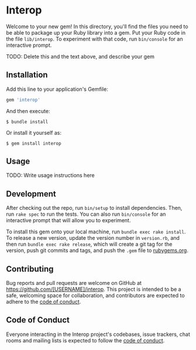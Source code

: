 # Interop

Welcome to your new gem! In this directory, you'll find the files you need to be able to package up your Ruby library into a gem. Put your Ruby code in the file `lib/interop`. To experiment with that code, run `bin/console` for an interactive prompt.

TODO: Delete this and the text above, and describe your gem

## Installation

Add this line to your application's Gemfile:

```ruby
gem 'interop'
```

And then execute:

    $ bundle install

Or install it yourself as:

    $ gem install interop

## Usage

TODO: Write usage instructions here

## Development

After checking out the repo, run `bin/setup` to install dependencies. Then, run `rake spec` to run the tests. You can also run `bin/console` for an interactive prompt that will allow you to experiment.

To install this gem onto your local machine, run `bundle exec rake install`. To release a new version, update the version number in `version.rb`, and then run `bundle exec rake release`, which will create a git tag for the version, push git commits and tags, and push the `.gem` file to [rubygems.org](https://rubygems.org).

## Contributing

Bug reports and pull requests are welcome on GitHub at https://github.com/[USERNAME]/interop. This project is intended to be a safe, welcoming space for collaboration, and contributors are expected to adhere to the [code of conduct](https://github.com/[USERNAME]/interop/blob/master/CODE_OF_CONDUCT.md).


## Code of Conduct

Everyone interacting in the Interop project's codebases, issue trackers, chat rooms and mailing lists is expected to follow the [code of conduct](https://github.com/[USERNAME]/interop/blob/master/CODE_OF_CONDUCT.md).
